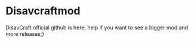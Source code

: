 # Disavcraftmod
DisavCraft official github is here, help if you want to see a bigger mod and more releases;)
